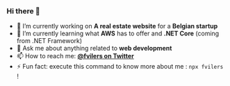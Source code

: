 ### Hi there 👋

<!--
**fvilers/fvilers** is a ✨ _special_ ✨ repository because its `README.md` (this file) appears on your GitHub profile.

Here are some ideas to get you started:

- 🔭 I’m currently working on ...
- 🌱 I’m currently learning ...
- 👯 I’m looking to collaborate on ...
- 🤔 I’m looking for help with ...
- 💬 Ask me about ...
- 📫 How to reach me: ...
- 😄 Pronouns: ...
- ⚡ Fun fact: ...
-->

- 🔭 I’m currently working on **A real estate website** for a **Belgian startup**
- 🌱 I’m currently learning what **AWS** has to offer and **.NET Core** (coming from .NET Framework)
- 💬 Ask me about anything related to **web development**
- 📫 How to reach me: **[@fvilers on Twitter](https://twitter.com/fvilers)**
- ⚡ Fun fact: execute this command to know more about me : `npx fvilers` !
